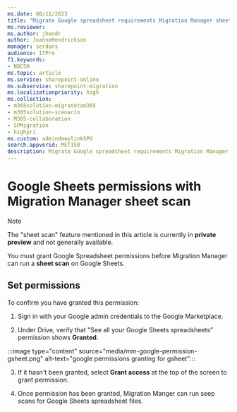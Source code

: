 ```yaml
---
ms.date: 08/11/2023
title: "Migrate Google spreadsheet requirements Migration Manager sheet scan of Google spreadsheets"
ms.reviewer: 
ms.author: jhendr
author: JoanneHendrickson
manager: serdars
audience: ITPro
f1.keywords:
- NOCSH
ms.topic: article
ms.service: sharepoint-online
ms.subservice: sharepoint-migration
ms.localizationpriority: high
ms.collection: 
- m365solution-migratetom365
- m365solution-scenario
- M365-collaboration
- SPMigration
- highpri
ms.custom: admindeeplinkSPO
search.appverid: MET150
description: Migrate Google spreadsheet requirements Migration Manager deep scan of Google spreadsheet
---
```

# Google Sheets permissions with Migration Manager sheet scan

>[!Note]
>The "sheet scan" feature mentioned in this article is currently in **private preview** and not generally available.

You must grant Google Spreadsheet permissions before Migration Manager can run a **sheet scan** on Google Sheets.

## Set permissions

To confirm you have granted this permission: 

1. Sign in with your Google admin credentials to the Google Marketplace.

2. Under Drive, verify that "See all your Google Sheets spreadsheets” permission shows **Granted**.  

:::image type="content" source="media/mm-google-permission-gsheet.png" alt-text="google permissions granting for gsheet":::

3. If it hasn't been granted, select **Grant access** at the top of the screen to grant permission.

4. Once permission has been granted, Migration Manger can run seep scans for Google Sheets spreadsheet files.

 